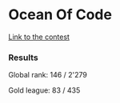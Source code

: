 # Ocean Of Code
[Link to the contest](https://www.codingame.com/contests/ocean-of-code)

### Results

Global rank: 146 / 2'279

Gold league: 83 / 435